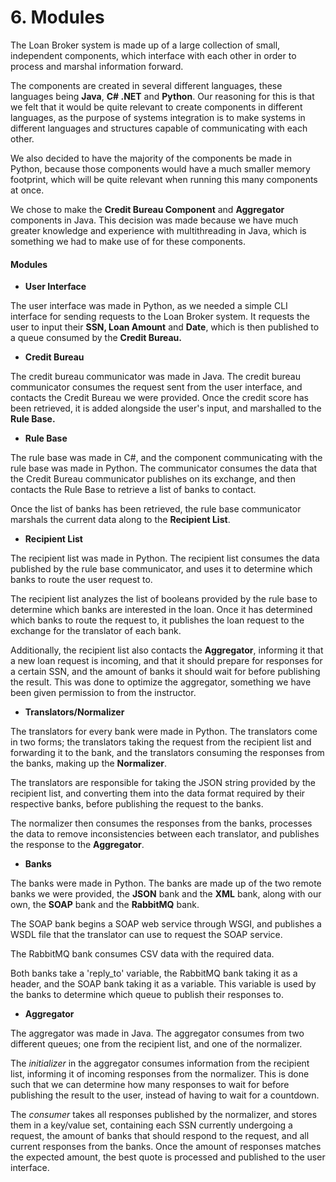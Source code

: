# 6. Modules

The Loan Broker system is made up of a large collection of small, independent components, which interface with each other in order to process and marshal information forward.

The components are created in several different languages, these languages being **Java**, **C# .NET** and **Python**. Our reasoning for this is that we felt that it would be quite relevant to create components in different languages, as the purpose of systems integration is to make systems in different languages and structures capable of communicating with each other. 

We also decided to have the majority of the components be made in Python, because those components would have a much smaller memory footprint, which will be quite relevant when running this many components at once.

We chose to make the **Credit Bureau Component** and **Aggregator** components in Java. This decision was made because we have much greater knowledge and experience with multithreading in Java, which is something we had to make use of for these components.

#### Modules

- **User Interface**

The user interface was made in Python, as we needed a simple CLI interface for sending requests to the Loan Broker system. It requests the user to input their **SSN, Loan Amount** and **Date**, which is then published to a queue consumed by the **Credit Bureau.**

- **Credit Bureau**

The credit bureau communicator was made in Java. The credit bureau communicator consumes the request sent from the user interface, and contacts the Credit Bureau we were provided. Once the credit score has been retrieved, it is added alongside the user's input, and marshalled to the **Rule Base.**

- **Rule Base**

The rule base was made in C#, and the component communicating with the rule base was made in Python. The communicator consumes the data that the Credit Bureau communicator publishes on its exchange, and then contacts the Rule Base to retrieve a list of banks to contact.

Once the list of banks has been retrieved, the rule base communicator marshals the current data along to the **Recipient List**.

- **Recipient List**

The recipient list was made in Python. The recipient list consumes the data published by the rule base communicator, and uses it to determine which banks to route the user request to.

The recipient list analyzes the list of booleans provided by the rule base to determine which banks are interested in the loan. Once it has determined which banks to route the request to, it publishes the loan request to the exchange for the translator of each bank. 

Additionally, the recipient list also contacts the **Aggregator**, informing it that a new loan request is incoming, and that it should prepare for responses for a certain SSN, and the amount of banks it should wait for before publishing the result. This was done to optimize the aggregator, something we have been given permission to from the instructor.

- **Translators/Normalizer**

The translators for every bank were made in Python. The translators come in two forms; the translators taking the request from the recipient list and forwarding it to the bank, and the translators consuming the responses from the banks, making up the **Normalizer**. 

The translators are responsible for taking the JSON string provided by the recipient list, and converting them into the data format required by their respective banks, before publishing the request to the banks.

The normalizer then consumes the responses from the banks, processes the data to remove inconsistencies between each translator, and publishes the response to the **Aggregator**.

- **Banks**

The banks were made in Python. The banks are made up of the two remote banks we were provided, the **JSON** bank and the **XML** bank, along with our own, the **SOAP** bank and the **RabbitMQ** bank.

The SOAP bank begins a SOAP web service through WSGI, and publishes a WSDL file that the translator can use to request the SOAP service. 

The RabbitMQ bank consumes CSV data with the required data.

Both banks take a 'reply_to' variable, the RabbitMQ bank taking it as a header, and the SOAP bank taking it as a variable. This variable is used by the banks to determine which queue to publish their responses to.

- **Aggregator**

The aggregator was made in Java. The aggregator consumes from two different queues; one from the recipient list, and one of the normalizer.

The *initializer* in the aggregator consumes information from the recipient list, informing it of incoming responses from the normalizer. This is done such that we can determine how many responses to wait for before publishing the result to the user, instead of having to wait for a countdown.

The *consumer* takes all responses published by the normalizer, and stores them in a key/value set, containing each SSN currently undergoing a request, the amount of banks that should respond to the request, and all current responses from the banks. Once the amount of responses matches the expected amount, the best quote is processed and published to the user interface.